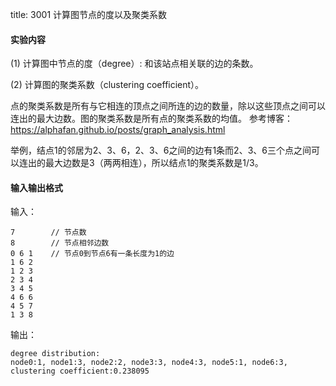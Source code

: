 title: 3001 计算图节点的度以及聚类系数

#### 实验内容

(1) 计算图中节点的度（degree）: 和该站点相关联的边的条数。

(2) 计算图的聚类系数（clustering coefficient）。

点的聚类系数是所有与它相连的顶点之间所连的边的数量，除以这些顶点之间可以连出的最大边数。图的聚类系数是所有点的聚类系数的均值。 参考博客：https://alphafan.github.io/posts/graph_analysis.html

举例，结点1的邻居为2、3、6，2、3、6之间的边有1条而2、3、6三个点之间可以连出的最大边数是3（两两相连），所以结点1的聚类系数是1/3。

#### 输入输出格式

输入：

```
7        // 节点数
8        // 节点相邻边数
0 6 1    // 节点0到节点6有一条长度为1的边
1 6 2
1 2 3
2 3 4
3 4 5
4 6 6
4 5 7
1 3 8
```

输出：

```
degree distribution:
node0:1, node1:3, node2:2, node3:3, node4:3, node5:1, node6:3,
clustering coefficient:0.238095
```